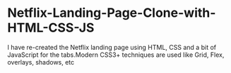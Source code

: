# Netflix-Landing-Page-Clone-with-HTML-CSS-JS
I have re-created the Netflix landing page using HTML, CSS and a bit of JavaScript for the tabs.Modern CSS3+ techniques are used like Grid, Flex, overlays, shadows, etc
